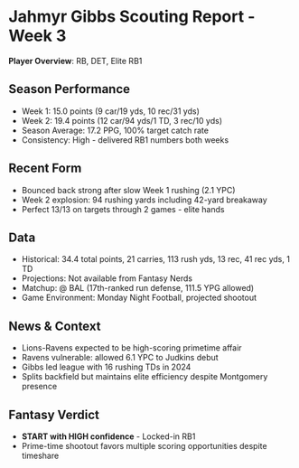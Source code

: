 # Jahmyr Gibbs Scouting Report - Week 3

**Player Overview**: RB, DET, Elite RB1

## Season Performance
- Week 1: 15.0 points (9 car/19 yds, 10 rec/31 yds)
- Week 2: 19.4 points (12 car/94 yds/1 TD, 3 rec/10 yds)
- Season Average: 17.2 PPG, 100% target catch rate
- Consistency: High - delivered RB1 numbers both weeks

## Recent Form
- Bounced back strong after slow Week 1 rushing (2.1 YPC)
- Week 2 explosion: 94 rushing yards including 42-yard breakaway
- Perfect 13/13 on targets through 2 games - elite hands

## Data
- Historical: 34.4 total points, 21 carries, 113 rush yds, 13 rec, 41 rec yds, 1 TD
- Projections: Not available from Fantasy Nerds
- Matchup: @ BAL (17th-ranked run defense, 111.5 YPG allowed)
- Game Environment: Monday Night Football, projected shootout

## News & Context
- Lions-Ravens expected to be high-scoring primetime affair
- Ravens vulnerable: allowed 6.1 YPC to Judkins debut
- Gibbs led league with 16 rushing TDs in 2024
- Splits backfield but maintains elite efficiency despite Montgomery presence

## Fantasy Verdict
- **START with HIGH confidence** - Locked-in RB1
- Prime-time shootout favors multiple scoring opportunities despite timeshare